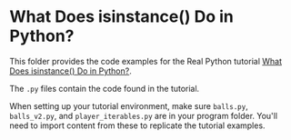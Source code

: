# What Does isinstance() Do in Python?

This folder provides the code examples for the Real Python tutorial [What Does isinstance() Do in Python?](https://realpython.com/what-does-isinstance-do-in-python/).

The `.py` files contain the code found in the tutorial. 

When setting up your tutorial environment, make sure `balls.py`, `balls_v2.py`, and `player_iterables.py` are in your program folder.  You'll need to import content from these to replicate the tutorial examples.
